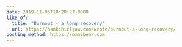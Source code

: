 ```yaml
---
date: 2019-11-05T10:20:27+0000
like_of:
  title: "Burnout - a long recovery"
  url: https://hankchizljaw.com/wrote/burnout-a-long-recovery/
posting_method: https://omnibear.com
---
```

